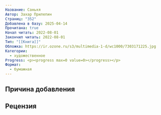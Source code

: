 ```yaml
---
Название: Санькя
Автор: Захар Прилепин
Страниц: "352"
Добавлена в базу: 2025-04-14
Прочитана: true
Начал читать: 2022-08-01
Закончил читать: 2022-08-01
Тип: "[[Книга]]"
Обложка: https://ir.ozone.ru/s3/multimedia-1-d/wc1000/7303171225.jpg
Категории:
  - художественное
Progress: <p><progress max=0 value=0></progress></p>
Формат:
  - бумажная
---
```

## Причина добавления


## Рецензия
